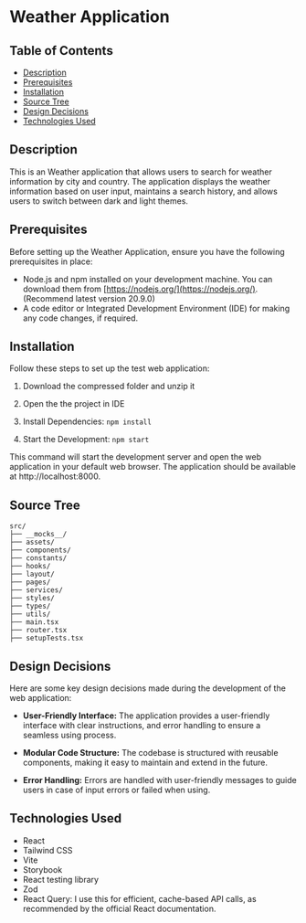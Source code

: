 # Weather Application

## Table of Contents

- [Description](#description)
- [Prerequisites](#prerequisites)
- [Installation](#installation)
- [Source Tree](#source-tree)
- [Design Decisions](#design-decisions)
- [Technologies Used](#technologies-used)

## Description

This is an Weather application that allows users to search for weather information by city and country. The application displays the weather information based on user input, maintains a search history, and allows users to switch between dark and light themes.

## Prerequisites

Before setting up the Weather Application, ensure you have the following prerequisites in place:

- Node.js and npm installed on your development machine. You can download them from [https://nodejs.org/](https://nodejs.org/). (Recommend latest version 20.9.0)
- A code editor or Integrated Development Environment (IDE) for making any code changes, if required.

## Installation

Follow these steps to set up the test web application:

1. Download the compressed folder and unzip it

2. Open the the project in IDE

3. Install Dependencies: `npm install`

4. Start the Development: `npm start`

This command will start the development server and open the web application in your default web browser. The application should be available at http://localhost:8000.

## Source Tree

```
src/
├── __mocks__/
├── assets/
├── components/
├── constants/
├── hooks/
├── layout/
├── pages/
├── services/
├── styles/
├── types/
├── utils/
├── main.tsx
├── router.tsx
├── setupTests.tsx
```

## Design Decisions

Here are some key design decisions made during the development of the web application:

- **User-Friendly Interface:** The application provides a user-friendly interface with clear instructions, and error handling to ensure a seamless using process.

- **Modular Code Structure:** The codebase is structured with reusable components, making it easy to maintain and extend in the future.

- **Error Handling:** Errors are handled with user-friendly messages to guide users in case of input errors or failed when using.

## Technologies Used

- React
- Tailwind CSS
- Vite
- Storybook
- React testing library
- Zod
- React Query: I use this for efficient, cache-based API calls, as recommended by the official React documentation.
